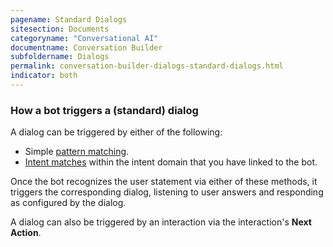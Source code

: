 ```yaml
---
pagename: Standard Dialogs
sitesection: Documents
categoryname: "Conversational AI"
documentname: Conversation Builder
subfoldername: Dialogs
permalink: conversation-builder-dialogs-standard-dialogs.html
indicator: both
---
```


### How a bot triggers a (standard) dialog

A dialog can be triggered by either of the following:

- Simple [pattern matching](conversation-builder-interactions-interaction-basics.html#specify-patterns-in-interactions).
- [Intent matches](intent-manager-key-terms-concepts.html#intents) within the intent domain that you have linked to the bot.

Once the bot recognizes the user statement via either of these methods, it triggers the corresponding dialog, listening to user answers and responding as configured by the dialog.

A dialog can also be triggered by an interaction via the interaction's **Next Action**.